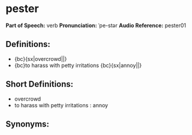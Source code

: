 # pester

**Part of Speech:** verb
**Pronunciation:** ˈpe-stər
**Audio Reference:** pester01

## Definitions:
- {bc}{sx|overcrowd||}
- {bc}to harass with petty irritations {bc}{sx|annoy||}

## Short Definitions:
- overcrowd
- to harass with petty irritations : annoy

## Synonyms:
